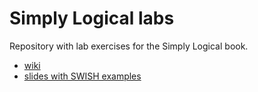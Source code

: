 # Simply Logical labs
Repository with lab exercises for the Simply Logical book.
- [wiki](https://github.com/COMS30106/labs/wiki)
- [slides with SWISH examples](http://labs.simply-logical.space)
